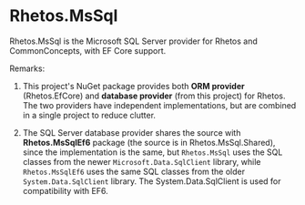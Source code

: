 ﻿# Rhetos.MsSql

Rhetos.MsSql is the Microsoft SQL Server provider for Rhetos and CommonConcepts, with EF Core support.

Remarks:

1. This project's NuGet package provides both **ORM provider** (Rhetos.EfCore) and **database provider** (from this project) for Rhetos.
   The two providers have independent implementations, but are combined in a single project to reduce clutter.

2. The SQL Server database provider shares the source with **Rhetos.MsSqlEf6** package (the source is in Rhetos.MsSql.Shared),
   since the implementation is the same, but `Rhetos.MsSql` uses the SQL classes from the newer `Microsoft.Data.SqlClient` library,
   while `Rhetos.MsSqlEf6` uses the same SQL classes from the older `System.Data.SqlClient` library.
   The System.Data.SqlClient is used for compatibility with EF6.
